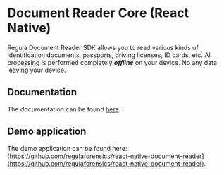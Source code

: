 # Document Reader Core (React Native)

Regula Document Reader SDK allows you to read various kinds of identification documents, passports, driving licenses, ID cards, etc. All processing is performed completely  _**offline**_  on your device. No any data leaving your device.

## Documentation

The documentation can be found [here](https://docs.regulaforensics.com/develop/doc-reader-sdk/mobile/react-native).

## Demo application
The demo application can be found here: [https://github.com/regulaforensics/react-native-document-reader](https://github.com/regulaforensics/react-native-document-reader).
